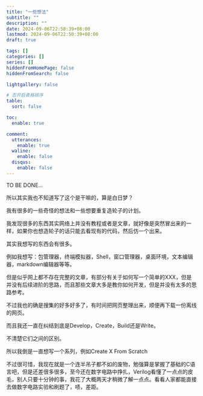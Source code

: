 ```yaml
---
title: "一些想法"
subtitle: ""
description: ""
date: 2024-09-06T22:50:39+08:00
lastmod: 2024-09-06T22:50:39+08:00
draft: true

tags: []
categories: []
series: []
hiddenFromHomePage: false
hiddenFromSearch: false

lightgallery: false

# 否开启表格排序
table:
  sort: false

toc:
  enable: true

comment:
  utterances:
    enable: true
  waline:
    enable: false
  disqus:
    enable: false
---
```


TO BE DONE...

所以其实我也不知道写了这个是干嘛的，算是白日梦？

我有很多的一些奇怪的想法和一些想要重复造轮子的计划。

我发现很多的东西其实网络上并没有教程或者是文章，就好像是突然冒出来的一样，如果你也想造轮子的话只能去看现有的代码，然后仿一个出来。

其实我想写的东西会有很多。

例如我想写：包管理器，终端模拟器，Shell，窗口管理器，桌面环境，文本编辑器，markdown编辑器等等。

但是似乎网上都不存在完整的文章，有部分有关于如何写一个简单的XXX，但是并没有后续进阶的思路，而且那些文章大多是教你如何开发，但是并没有太多的思路参考。

不过我也的确是搜集的好多好多了，有时间把网页整理出来，顺便再下载一份离线的网页。

而且我还一直在纠结到底是Develop，Create，Build还是Write。

不清楚它们之间的区别。

所以我倒是一直想写一个系列，例如Create X From Scratch

不过很可惜，我现在就是一个连半吊子都不如的废物，勉强算是掌握了基础的C语言吧，但是还差很多很多，至今还在数字电路中挣扎，Verilog看懂了一点点的皮毛，别人只要十分钟的事，我花了大概两天才稍微了解一点点。看看人家都能直接去做数字电路实验和刷题了，啧，差距。
